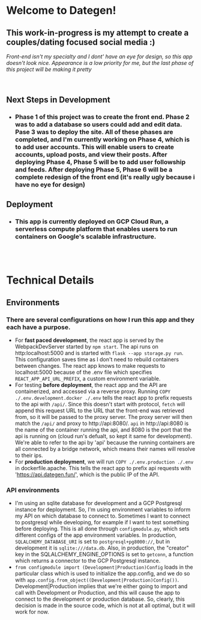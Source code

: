 # Welcome to Dategen!
## This work-in-progress is my attempt to create a couples/dating focused social media :) 
*Front-end isn't my specialty and I dont' have an eye for design, so this app doesn't look nice. Appearance is a low priority for me, but the last phase of this project will be making it pretty*

<br>

## Next Steps in Development
 - ### Phase 1 of this project was to create the front end. Phase 2 was to add a database so users could add and edit data. Pase 3 was to deploy the site. All of these phases are completed, and I'm currently working on Phase 4, which is to add user accounts. This will enable users to create accounts, upload posts, and view their posts. After deploying Phase 4, Phase 5 will be to add user followship and feeds. After deploying Phase 5, Phase 6 will be a complete redesign of the front end (it's really ugly because i have no eye for design)

## Deployment
 - ### This app is currently deployed on GCP Cloud Run, a serverless compute platform that enables users to run containers on Google's scalable infrastructure.
 <br> 
 <br> 

# Technical Details

## Environments
### There are several configurations on how I run this app and they each have a purpose. 
- For **fast paced development**, the react app is served by the WebpackDevServer started by `npm start`. The api runs on http:localhost:5000 and is started with `flask --app storage.py run`. This configuration saves time as I don't need to rebuild containers between changes. The react app knows to make requests to localhost:5000 because of the .env file which specifies `REACT_APP_API_URL_PREFIX`, a custom environment variable.
- For testing **before deployment**, the react app and the API are containerized, and accessed via a reverse proxy. Running `COPY ./.env.development.docker ./.env` tells the react app to prefix requests to the api with `/api/`. Since this doesn't start with protocol, `fetch` will append this request URL to the URL that the front-end was retrieved from, so it will be passed to the proxy server. The proxy server will then match the `/api/` and proxy to http://api:8080/. `api` in http://api:8080 is the name of the container running the api, and 8080 is the port that the api is running on (cloud run's defualt, so kept it same for development). We're able to refer to the api by 'api' because the running containers are all connected by a bridge network, which means their names will resolve to their ips.
- For **production deployment**, we will run `COPY ./.env.production ./.env` in dockerfile.apache. This tells the react app to prefix api requests with 'https://api.dategen.fun/', which is the public IP of the API.

### API environments
- I'm using an sqlite database for development and a GCP Postgresql instance for deployment. So, I'm using environment variables to inform my API on which database to connect to. Sometimes I want to connect to postgresql while developing, for example if I want to test something before deploying. This is all done through `configmodule.py`, which sets different configs of the app environment variables. In production, `SQLALCHEMY_DATABASE_URI` is set to `postgresql+pg8000://`, but in development it is `sqlite:///data.db`. Also, in production, the "creator" key in the SQLALCHEMY_ENGINE_OPTIONS is set to `getconn`, a function which returns a connector to the GCP Postgresql instance. 
- `from configmodule import (Development|Production)Config` loads in the particular class which is used to initialize the app.config, and we do so with `app.config.from_object((Development|Production)Config())`. Development|Production implies that we're either going to import and call with Development or Production, and this will cause the app to connect to the development or production database. So, clearly, this decision is made in the source code, which is not at all optimal, but it will work for now.
